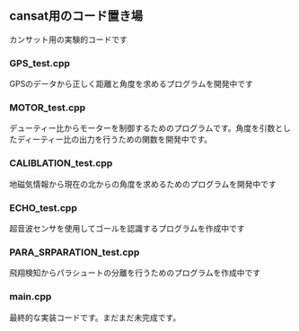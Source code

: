 ## cansat用のコード置き場
カンサット用の実験的コードです
### GPS_test.cpp
GPSのデータから正しく距離と角度を求めるプログラムを開発中です
### MOTOR_test.cpp
デューティー比からモーターを制御するためのプログラムです。角度を引数としたディーティー比の出力を行うための関数を開発中です。
### CALIBLATION_test.cpp
地磁気情報から現在の北からの角度を求めるためのプログラムを開発中です
### ECHO_test.cpp
超音波センサを使用してゴールを認識するプログラムを作成中です
### PARA_SRPARATION_test.cpp
飛翔検知からパラシュートの分離を行うためのプログラムを作成中です
### main.cpp
最終的な実装コードです。まだまだ未完成です。
